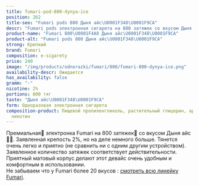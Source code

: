 ```yaml
---
title: fumari-pod-800-dynya-ice
position: 262
title-seo: "Fumari pods 800 Дыня айс\U0001F348\U0001F9CA"
descr: "Fumari pods электронная сигарета на 800 затяжек со вкусом Дыня айс\U0001F348\U0001F9CA"
product-name: "Fumari 800\U0001F4A8 Дыня айс\U0001F348\U0001F9CA"
product-alt: "Fumari pods 800 Дыня айс\U0001F348\U0001F9CA"
strong: Крепкий
brand: Fumari
composition: e-sigarety
price: 240
image: "/img/products/odnorazki/fumari/800/fumari-800-dynya-ice.png"
availability-descr: Ожидается
has_availability: false
gramm: "-"
nicotine: 2%
portions: 800 тяг
taste: "Дыня айс\U0001F348\U0001F9CA"
form: Одноразовая электронная сигарета
composition-product: Пищевой пропиленгликоль, растительный глицерин, ароматизатор,
  никотин
---
```


Премиальная🥇 электронка Fumari на 800 затяжек💨 со вкусом Дыня айс🍈🧊. Заявленная крепость 2%, но на деле немного больше. Тянется очень легко и приятно (не сравнить ни с одним другим устройством). Заявленное количество затяжек соответствует действительности. Приятный матовый корпус делают этот девайс очень удобным и комфортным в использовании.<br>
Не забываем что у Fumari более 20 вкусов : [смотреть всю линейку Fumari](/fumari).